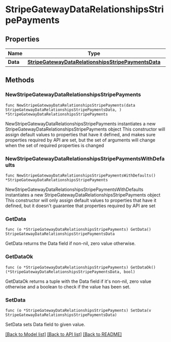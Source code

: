 # StripeGatewayDataRelationshipsStripePayments

## Properties

Name | Type | Description | Notes
------------ | ------------- | ------------- | -------------
**Data** | [**StripeGatewayDataRelationshipsStripePaymentsData**](StripeGatewayDataRelationshipsStripePaymentsData.md) |  | 

## Methods

### NewStripeGatewayDataRelationshipsStripePayments

`func NewStripeGatewayDataRelationshipsStripePayments(data StripeGatewayDataRelationshipsStripePaymentsData, ) *StripeGatewayDataRelationshipsStripePayments`

NewStripeGatewayDataRelationshipsStripePayments instantiates a new StripeGatewayDataRelationshipsStripePayments object
This constructor will assign default values to properties that have it defined,
and makes sure properties required by API are set, but the set of arguments
will change when the set of required properties is changed

### NewStripeGatewayDataRelationshipsStripePaymentsWithDefaults

`func NewStripeGatewayDataRelationshipsStripePaymentsWithDefaults() *StripeGatewayDataRelationshipsStripePayments`

NewStripeGatewayDataRelationshipsStripePaymentsWithDefaults instantiates a new StripeGatewayDataRelationshipsStripePayments object
This constructor will only assign default values to properties that have it defined,
but it doesn't guarantee that properties required by API are set

### GetData

`func (o *StripeGatewayDataRelationshipsStripePayments) GetData() StripeGatewayDataRelationshipsStripePaymentsData`

GetData returns the Data field if non-nil, zero value otherwise.

### GetDataOk

`func (o *StripeGatewayDataRelationshipsStripePayments) GetDataOk() (*StripeGatewayDataRelationshipsStripePaymentsData, bool)`

GetDataOk returns a tuple with the Data field if it's non-nil, zero value otherwise
and a boolean to check if the value has been set.

### SetData

`func (o *StripeGatewayDataRelationshipsStripePayments) SetData(v StripeGatewayDataRelationshipsStripePaymentsData)`

SetData sets Data field to given value.



[[Back to Model list]](../README.md#documentation-for-models) [[Back to API list]](../README.md#documentation-for-api-endpoints) [[Back to README]](../README.md)


